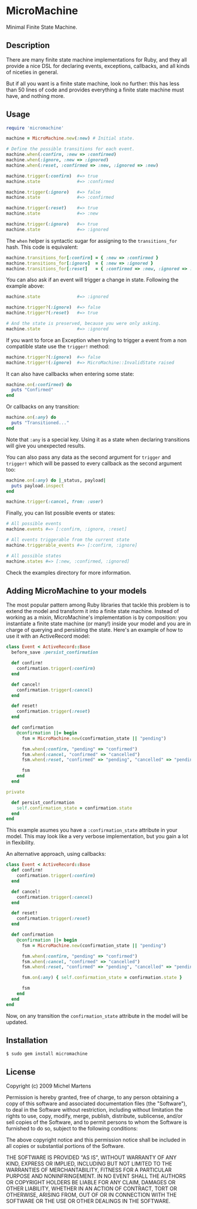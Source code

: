 MicroMachine
============

Minimal Finite State Machine.

Description
-----------

There are many finite state machine implementations for Ruby, and they
all provide a nice DSL for declaring events, exceptions, callbacks,
and all kinds of niceties in general.

But if all you want is a finite state machine, look no further: this
has less than 50 lines of code and provides everything a finite state
machine must have, and nothing more.

Usage
-----

``` ruby
require 'micromachine'

machine = MicroMachine.new(:new) # Initial state.

# Define the possible transitions for each event.
machine.when(:confirm, :new => :confirmed)
machine.when(:ignore, :new => :ignored)
machine.when(:reset, :confirmed => :new, :ignored => :new)

machine.trigger(:confirm)  #=> true
machine.state              #=> :confirmed

machine.trigger(:ignore)   #=> false
machine.state              #=> :confirmed

machine.trigger(:reset)    #=> true
machine.state              #=> :new

machine.trigger(:ignore)   #=> true
machine.state              #=> :ignored
```

The `when` helper is syntactic sugar for assigning to the
`transitions_for` hash. This code is equivalent:

``` ruby
machine.transitions_for[:confirm] = { :new => :confirmed }
machine.transitions_for[:ignore]  = { :new => :ignored }
machine.transitions_for[:reset]   = { :confirmed => :new, :ignored => :new }
```

You can also ask if an event will trigger a change in state. Following
the example above:

``` ruby
machine.state              #=> :ignored

machine.trigger?(:ignore)  #=> false
machine.trigger?(:reset)   #=> true

# And the state is preserved, because you were only asking.
machine.state              #=> :ignored
```

If you want to force an Exception when trying to trigger a event from a
non compatible state use the `trigger!` method:

``` ruby
machine.trigger?(:ignore)  #=> false
machine.trigger!(:ignore)  #=> MicroMachine::InvalidState raised
```

It can also have callbacks when entering some state:

``` ruby
machine.on(:confirmed) do
  puts "Confirmed"
end
```

Or callbacks on any transition:

``` ruby
machine.on(:any) do
  puts "Transitioned..."
end
```

Note that `:any` is a special key. Using it as a state when declaring
transitions will give you unexpected results.

You can also pass any data as the second argument for `trigger` and `trigger!`
which will be passed to every callback as the second argument too:

``` ruby
machine.on(:any) do |_status, payload|
  puts payload.inspect
end

machine.trigger(:cancel, from: :user)
```

Finally, you can list possible events or states:

``` ruby
# All possible events
machine.events #=> [:confirm, :ignore, :reset]

# All events triggerable from the current state
machine.triggerable_events #=> [:confirm, :ignore]

# All possible states
machine.states #=> [:new, :confirmed, :ignored]
```

Check the examples directory for more information.

Adding MicroMachine to your models
----------------------------------

The most popular pattern among Ruby libraries that tackle this problem
is to extend the model and transform it into a finite state machine.
Instead of working as a mixin, MicroMachine's implementation is by
composition: you instantiate a finite state machine (or many!) inside
your model and you are in charge of querying and persisting the state.
Here's an example of how to use it with an ActiveRecord model:

``` ruby
class Event < ActiveRecord::Base
  before_save :persist_confirmation

  def confirm!
    confirmation.trigger(:confirm)
  end

  def cancel!
    confirmation.trigger(:cancel)
  end

  def reset!
    confirmation.trigger(:reset)
  end

  def confirmation
    @confirmation ||= begin
      fsm = MicroMachine.new(confirmation_state || "pending")

      fsm.when(:confirm, "pending" => "confirmed")
      fsm.when(:cancel, "confirmed" => "cancelled")
      fsm.when(:reset, "confirmed" => "pending", "cancelled" => "pending")

      fsm
    end
  end

private

  def persist_confirmation
    self.confirmation_state = confirmation.state
  end
end
```

This example asumes you have a `:confirmation_state` attribute in your
model. This may look like a very verbose implementation, but you gain a
lot in flexibility.

An alternative approach, using callbacks:

``` ruby
class Event < ActiveRecord::Base
  def confirm!
    confirmation.trigger(:confirm)
  end

  def cancel!
    confirmation.trigger(:cancel)
  end

  def reset!
    confirmation.trigger(:reset)
  end

  def confirmation
    @confirmation ||= begin
      fsm = MicroMachine.new(confirmation_state || "pending")

      fsm.when(:confirm, "pending" => "confirmed")
      fsm.when(:cancel, "confirmed" => "cancelled")
      fsm.when(:reset, "confirmed" => "pending", "cancelled" => "pending")

      fsm.on(:any) { self.confirmation_state = confirmation.state }

      fsm
    end
  end
end
```

Now, on any transition the `confirmation_state` attribute in the model
will be updated.

Installation
------------

    $ sudo gem install micromachine

License
-------

Copyright (c) 2009 Michel Martens

Permission is hereby granted, free of charge, to any person
obtaining a copy of this software and associated documentation
files (the "Software"), to deal in the Software without
restriction, including without limitation the rights to use,
copy, modify, merge, publish, distribute, sublicense, and/or sell
copies of the Software, and to permit persons to whom the
Software is furnished to do so, subject to the following
conditions:

The above copyright notice and this permission notice shall be
included in all copies or substantial portions of the Software.

THE SOFTWARE IS PROVIDED "AS IS", WITHOUT WARRANTY OF ANY KIND,
EXPRESS OR IMPLIED, INCLUDING BUT NOT LIMITED TO THE WARRANTIES
OF MERCHANTABILITY, FITNESS FOR A PARTICULAR PURPOSE AND
NONINFRINGEMENT. IN NO EVENT SHALL THE AUTHORS OR COPYRIGHT
HOLDERS BE LIABLE FOR ANY CLAIM, DAMAGES OR OTHER LIABILITY,
WHETHER IN AN ACTION OF CONTRACT, TORT OR OTHERWISE, ARISING
FROM, OUT OF OR IN CONNECTION WITH THE SOFTWARE OR THE USE OR
OTHER DEALINGS IN THE SOFTWARE.
